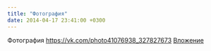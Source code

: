 ```yaml
---
title: "Фотография"
date: 2014-04-17 23:41:00 +0300
---
```


Фотография
<a class="vk-attach" href="https://vk.com/photo41076938_327827673">https://vk.com/photo41076938_327827673</a>
<a class="vk-attach" href="https://vk.com/photo41076938_327827673">Вложение</a>
